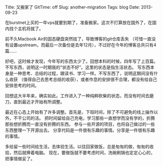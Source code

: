 Title: 又搬家了
GitTime: off
Slug: another-migration
Tags: blog
Date: 2013-09-23

在burstnet上买的一年vps就要到期了，准备搬家。这次不打算放在国外了，在国内找个主机将就了。

前不久Macbook Air的固态硬盘突然挂了，导致博客的git仓库丢失
（可惜一直没有设置upstream，而最后一次备份是去年12月），不过好在今年的博客总共只有4篇……

好吧，这时候才发现，今年写的东西太少了。回想本科的时候，四年写了上百篇。
不写东西，说明这一时期我的“状态不好”。这里的状态是指生活状态。
写东西本身是一种思考、总结的过程，跟读书、学习一样。不写东西了，说明这期间没有什么收获
（值得自己去思考总结的收获），或者作息的安排很不合理，都没有给自己安排思考的时间。

回想这大半年来，确实如此。工作进入了一种纯粹砍柴的状态，而没有时间去磨刀，直到最近才开始有所调整。

最近在心态上开始有了许多调整。首先是，下班时间，除了不可避免的线上操作以外，不干公司的活。
把时间留给自己充电，学习那些一直想学而没有学的，折腾那些想折腾而一直没有折腾的东西。
参与一些开源的项目，也将自己做过的一些东西整理一下开源出去。
分享代码是一件很有乐趣的事情。分享是一件很有乐趣的事情。

多给留一些时间给生活，去体验生活。以往回家做饭，总是匆匆的做，匆匆的收拾，然后就捧着电脑。
现在，要做饭就不要考虑时间，洗碗刷锅也定定心心的，把事情做妥了。

